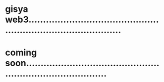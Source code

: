 # gisya web3.....................................................................................
# coming soon.................................................................................
